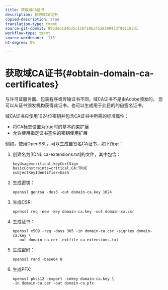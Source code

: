 ```yaml
---
title: 获取域CA证书
description: 获取域CA证书
copied-description: true
translation-type: tm+mt
source-git-commit: 89bdda1d4bd5c126f19ba75a819942df901183d1
workflow-type: tm+mt
source-wordcount: '115'
ht-degree: 0%

---
```



# 获取域CA证书{#obtain-domain-ca-certificates}

与许可证服务器、包装程序或传输证书不同，域CA证书不是由Adobe颁发的。 您可以从证书颁发机构获得此证书，也可以生成用于此目的的自签名证书。

域CA证书应使用1024位密钥并包含CA证书中所需的标准属性：

* 将CA标志设置为true时的基本约束扩展
* 允许使用指定证书签名的密钥使用扩展

例如，使用OpenSSL，可以生成自签名CA证书，如下所示：

1. 创建名为[!DNL ca-extensions.txt]的文件，其中包含：

   ```
   keyUsage=critical,keyCertSign  
   basicConstraints=critical,CA:TRUE  
   subjectKeyIdentifier=hash 
   ```

1. 生成密钥：

   ```
   openssl genrsa -des3 -out domain-ca.key 1024 
   ```

1. 生成CSR:

   ```
   openssl req -new -key domain-ca.key -out domain-ca.csr 
   ```

1. 生成证书：

   ```
   openssl x509 -req -days 365 -in domain-ca.csr -signkey domain-ca.key \ 
     -out domain-ca.cer -extfile ca-extensions.txt 
   ```

1. 生成密码：

   ```
   openssl rand -base64 8 
   ```

1. 生成PFX:

   ```
   openssl pkcs12 -export -inkey domain-ca.key \ 
   -in domain-ca.cer -out domain-ca.pfx
   ```

